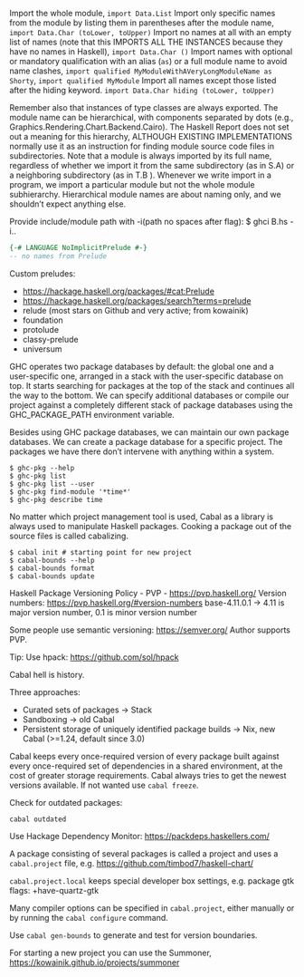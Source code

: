 Import the whole module, `import Data.List`
Import only specific names from the module by listing them in parentheses after the module name, `import Data.Char (toLower, toUpper)`
Import no names at all with an empty list of names (note that this IMPORTS ALL THE INSTANCES because they have no names in Haskell), `import Data.Char ()`
Import names with optional or mandatory qualification with an alias (`as`) or a full module name to avoid name clashes, `import qualified MyModuleWithAVeryLongModuleName as Shorty`,  `import qualified MyModule`
Import all names except those listed after the hiding keyword. `import Data.Char hiding (toLower, toUpper)`

Remember also that instances of type classes are always exported.
The module name can be hierarchical, with components separated by dots (e.g., Graphics.Rendering.Chart.Backend.Cairo). The Haskell Report does not set out a meaning for this hierarchy, ALTHOUGH EXISTING IMPLEMENTATIONS normally use it as an instruction for finding module source code files in subdirectories.
Note that a module is always imported by its full name, regardless of whether we import it from the same subdirectory (as in S.A) or a neighboring subdirectory (as in T.B ).
Whenever we write import in a program, we import a particular module but not the whole module subhierarchy. Hierarchical module names are about naming only, and we shouldn’t expect anything else.

Provide include/module path with -i(path no spaces after flag):
$ ghci B.hs -i..

```haskell
{-# LANGUAGE NoImplicitPrelude #-}
-- no names from Prelude
```

Custom preludes:
- https://hackage.haskell.org/packages/#cat:Prelude
- https://hackage.haskell.org/packages/search?terms=prelude
- relude (most stars on Github and very active; from kowainik)
- foundation
- protolude
- classy-prelude
- universum

GHC operates two package databases by default: the global one and a user-specific one, arranged in a stack with the user-specific database on top. It starts searching for
packages at the top of the stack and continues all the way to the bottom. We can specify additional databases or compile our project against a completely different stack of
package databases using the GHC_PACKAGE_PATH environment variable.

Besides using GHC package databases, we can maintain our own package databases. We can create a package
database for a specific project. The packages we have there don’t intervene with anything within a system.

```shell
$ ghc-pkg --help
$ ghc-pkg list
$ ghc-pkg list --user
$ ghc-pkg find-module '*time*'
$ ghc-pkg describe time
```

No matter which project management tool is used, Cabal as a library is always used to manipulate Haskell packages. Cooking a package out of the source files is called cabalizing.

```shell
$ cabal init # starting point for new project
$ cabal-bounds --help
$ cabal-bounds format
$ cabal-bounds update
```

Haskell Package Versioning Policy - PVP - https://pvp.haskell.org/
Version numbers: https://pvp.haskell.org/#version-numbers
base-4.11.0.1 -> 4.11 is major version number, 0.1 is minor version number

Some people use semantic versioning: https://semver.org/
Author supports PVP.

Tip:
Use hpack: https://github.com/sol/hpack

Cabal hell is history.

Three approaches:
- Curated sets of packages -> Stack
- Sandboxing -> old Cabal
- Persistent storage of uniquely identified package builds -> Nix, new Cabal (>=1.24, default since 3.0)

Cabal keeps every once-required version of every package built against every once-required set of dependencies in a shared environment, at the cost of greater storage requirements.
Cabal always tries to get the newest versions available. If not wanted use `cabal freeze`.

Check for outdated packages:
```shell
cabal outdated
```

Use Hackage Dependency Monitor: https://packdeps.haskellers.com/

A package consisting of several packages is called a project and uses a `cabal.project` file, e.g. https://github.com/timbod7/haskell-chart/

`cabal.project.local` keeps special developer box settings, e.g.
package gtk
  flags: +have-quartz-gtk

Many compiler options can be specified in `cabal.project`, either manually or by running the `cabal configure` command.

Use `cabal gen-bounds` to generate and test for version boundaries.

For starting a new project you can use the Summoner, https://kowainik.github.io/projects/summoner
